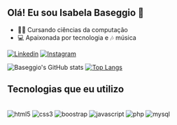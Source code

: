 ## Olá! Eu sou Isabela Baseggio 🖖

 - 👩‍💻 Cursando ciências da computação
 - 💻 Apaixonada por tecnologia e 🎶 música

[![Linkedin](https://img.shields.io/badge/LinkedIn-0077B5?style=for-the-badge&logo=linkedin&logoColor=white)](https://www.linkedin.com/in/isabelabaseggio/)
[![Instagram](https://img.shields.io/badge/Instagram-E4405F?style=for-the-badge&logo=instagram&logoColor=white)](https://www.instagram.com/isabela_ribas/)


![Baseggio's GitHub stats](https://github-readme-stats.vercel.app/api?username=IsabelaBaseggio&show_icons=true&theme=tokyonight)
[![Top Langs](https://github-readme-stats.vercel.app/api/top-langs/?username=IsabelaBaseggio&layout=compact&theme=tokyonight)](https://github.com/IsabelaBaseggio/github-readme-stats)

## Tecnologias que eu utilizo

<div style="display: inline_block"><br/>
  <img align="center" alt="html5" src="https://img.shields.io/badge/HTML5-E34F26?style=for-the-badge&logo=html5&logoColor=white" />
  <img align="center" alt="css3" src="https://img.shields.io/badge/CSS3-1572B6?style=for-the-badge&logo=css3&logoColor=white" />
  <img align="center" alt="boostrap" src="https://img.shields.io/badge/Bootstrap-563D7C?style=for-the-badge&logo=bootstrap&logoColor=white" />
  <img align="center" alt="javascript" src="https://img.shields.io/badge/JavaScript-F7DF1E?style=for-the-badge&logo=javascript&logoColor=black" />
  <img align="center" alt="php" src="https://img.shields.io/badge/PHP-777BB4?style=for-the-badge&logo=php&logoColor=white" />
  <img align="center" alt="mysql" src="https://img.shields.io/badge/MySQL-00000F?style=for-the-badge&logo=mysql&logoColor=white" />
</div>
